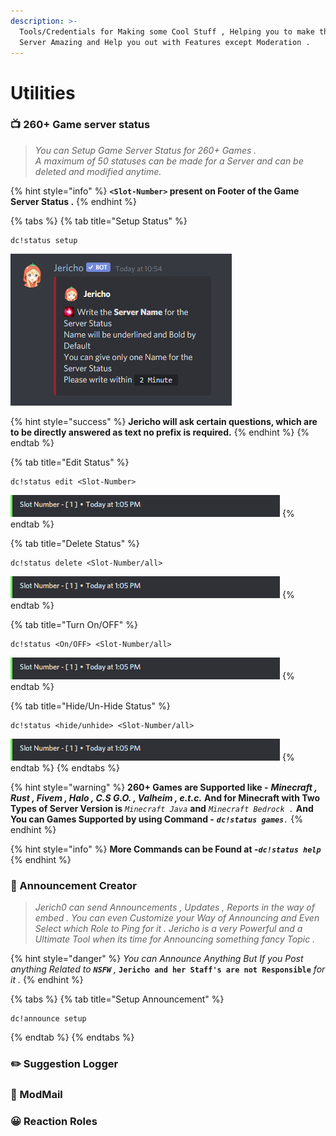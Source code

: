 ```yaml
---
description: >-
  Tools/Credentials for Making some Cool Stuff , Helping you to make the Discord
  Server Amazing and Help you out with Features except Moderation .
---
```


# Utilities

### 📺 260+ Game server status

> _You can Setup Game Server Status for 260+ Games .  
> A maximum  of 50 statuses can be made for a Server and can be deleted  and modified  anytime._

{% hint style="info" %}
**`<Slot-Number>` present on Footer of the Game Server Status .**
{% endhint %}

{% tabs %}
{% tab title="Setup Status" %}
```text
dc!status setup
```

![This indicates that the setup is started successfully](../.gitbook/assets/screenshot-2021-06-05-105456.png)

{% hint style="success" %}
**Jericho will ask certain questions, which are to be directly answered as text no prefix is required.**
{% endhint %}
{% endtab %}

{% tab title="Edit Status" %}
```
dc!status edit <Slot-Number>
```

![Slot-Number Present as Number at Every Footer of the Game Server Status and is Unique .](../.gitbook/assets/1%20%282%29.png)
{% endtab %}

{% tab title="Delete Status" %}
```
dc!status delete <Slot-Number/all>
```

![Slot-Number Present as Number at Every Footer of the Game Server Status and is Unique .](../.gitbook/assets/1%20%282%29.png)
{% endtab %}

{% tab title="Turn On/OFF" %}
```
dc!status <On/OFF> <Slot-Number/all>
```

![Slot-Number Present as Number at Every Footer of the Game Server Status and is Unique .](../.gitbook/assets/1%20%282%29.png)
{% endtab %}

{% tab title="Hide/Un-Hide Status" %}
```text
dc!status <hide/unhide> <Slot-Number/all>
```

![Slot-Number Present as Number at Every Footer of the Game Server Status and is Unique .](../.gitbook/assets/1%20%282%29.png)
{% endtab %}
{% endtabs %}

{% hint style="warning" %}
**260+ Games are Supported like -** _**Minecraft , Rust , Fivem , Halo , C.S G.O. , Valheim , e.t.c.**_  **And for Minecraft with Two Types of Server Version is** _`Minecraft Java`_ **and** _`Minecraft Bedrock .`_ **And You can Games Supported by using Command -** _**`dc!status games`**`.`_
{% endhint %}

{% hint style="info" %}
**More Commands can be Found at  -**_**`dc!status help`**_
{% endhint %}

### 📢 Announcement Creator

> _Jerich0 can send Announcements , Updates , Reports in the way of embed . You can even Customize your Way of Announcing and Even Select which Role to Ping for it . Jericho is a very Powerful and a Ultimate Tool when its time for Announcing something fancy Topic ._

{% hint style="danger" %}
_You can Announce Anything But If you Post anything Related to **`NSFW`** ,_ **`Jericho and her Staff's are not Responsible`** _for it ._ 
{% endhint %}

{% tabs %}
{% tab title="Setup Announcement" %}
```text
dc!announce setup
```
{% endtab %}
{% endtabs %}

### ✏️ Suggestion Logger

### 🤖 ModMail

### 😀 Reaction Roles


